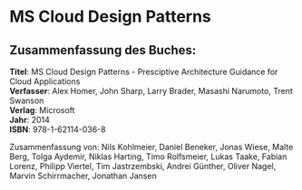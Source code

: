 # MS Cloud Design Patterns

## Zusammenfassung des Buches:

**Titel**: MS Cloud Design Patterns - Presciptive Architecture Guidance for Cloud Applications  
**Verfasser**: Alex Homer, John Sharp, Larry Brader, Masashi Narumoto, Trent Swanson  
**Verlag**: Microsoft  
**Jahr**: 2014  
**ISBN**: 978-1-62114-036-8

Zusammenfassung von: Nils Kohlmeier, Daniel Beneker, Jonas Wiese, Malte Berg, Tolga Aydemir, Niklas Harting, Timo Rolfsmeier, Lukas Taake, Fabian Lorenz, Philipp Viertel, Tim Jastrzembski, Andrei Günther, Oliver Nagel, Marvin Schirrmacher, Jonathan Jansen

